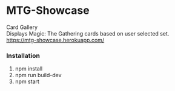 # MTG-Showcase
Card Gallery
<br>
Displays Magic: The Gathering cards based on user selected set.
<br>
https://mtg-showcase.herokuapp.com/
<br>

### Installation

1. npm install
2. npm run build-dev
3. npm start
